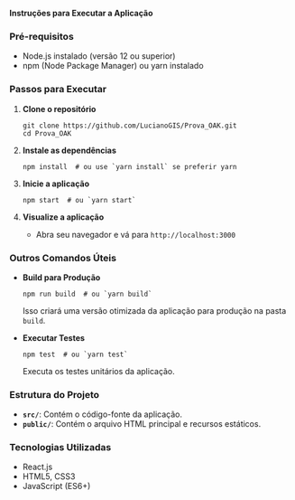 **Instruções para Executar a Aplicação**

### Pré-requisitos
- Node.js instalado (versão 12 ou superior)
- npm (Node Package Manager) ou yarn instalado

### Passos para Executar

1. **Clone o repositório**
   ```
   git clone https://github.com/LucianoGIS/Prova_OAK.git
   cd Prova_OAK
   ```

2. **Instale as dependências**
   ```
   npm install  # ou use `yarn install` se preferir yarn
   ```

3. **Inicie a aplicação**
   ```
   npm start  # ou `yarn start`
   ```

4. **Visualize a aplicação**
   - Abra seu navegador e vá para `http://localhost:3000`

### Outros Comandos Úteis

- **Build para Produção**
  ```
  npm run build  # ou `yarn build`
  ```
  Isso criará uma versão otimizada da aplicação para produção na pasta `build`.

- **Executar Testes**
  ```
  npm test  # ou `yarn test`
  ```
  Executa os testes unitários da aplicação.

### Estrutura do Projeto

- **`src/`**: Contém o código-fonte da aplicação.
- **`public/`**: Contém o arquivo HTML principal e recursos estáticos.

### Tecnologias Utilizadas

- React.js
- HTML5, CSS3
- JavaScript (ES6+)
